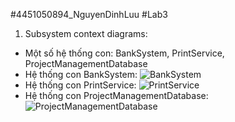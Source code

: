 #4451050894_NguyenDinhLuu
#Lab3
1. Subsystem context diagrams:
- Một số hệ thống con: BankSystem, PrintService, ProjectManagementDatabase
- Hệ thống con BankSystem:
  ![BankSystem](https://planttext.com/api/plantuml/png/f551Zi8m3Bpd5HOda2Ymrn9524xSLk85sTHe8zgaYbr4jV0o3Znflx0DRL61u-QGsF6CFPdyNcyhOXsuAd9XSaq4dxeEFiyttd4yCO2KfasKWXy1pKfXFeTGEIXRy7Yo51SXh6CCUsqGjclj3hkQ68kE0XcMdYoFTJF0VACvfD17KsYOFb9IYFlMxNqeD5ll9h7lGzWTtUX1nvPhfRhA2qSChZiDKbBrHMrS1d-g7q_vZwvtgv94mMWnctsCdYn88RC13VV32Exz2OvMYo5GdfDae5iy5MFpNjfRuTM35ReiVkeV0000__y30000)
- Hệ thống con PrintService:
  ![PrintService]()
- Hệ thống con ProjectManagementDatabase:
  ![ProjectManagementDatabase]()
